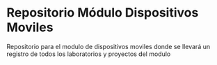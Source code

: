 # Repositorio Módulo Dispositivos Moviles
Repositorio para el modulo de dispositivos moviles donde se llevará un registro de todos los laboratorios y proyectos del modulo
